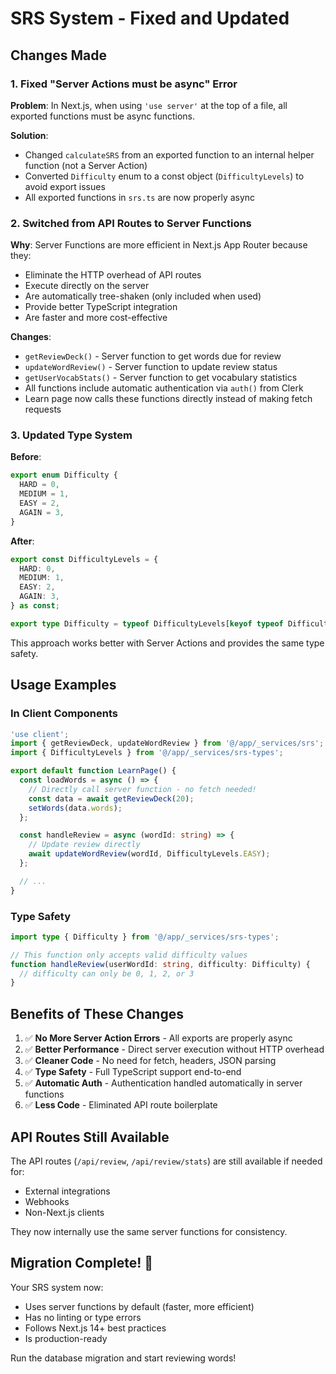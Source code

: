 # SRS System - Fixed and Updated

## Changes Made

### 1. Fixed "Server Actions must be async" Error

**Problem**: In Next.js, when using `'use server'` at the top of a file, all exported functions must be async functions.

**Solution**: 
- Changed `calculateSRS` from an exported function to an internal helper function (not a Server Action)
- Converted `Difficulty` enum to a const object (`DifficultyLevels`) to avoid export issues
- All exported functions in `srs.ts` are now properly async

### 2. Switched from API Routes to Server Functions

**Why**: Server Functions are more efficient in Next.js App Router because they:
- Eliminate the HTTP overhead of API routes
- Execute directly on the server
- Are automatically tree-shaken (only included when used)
- Provide better TypeScript integration
- Are faster and more cost-effective

**Changes**:
- `getReviewDeck()` - Server function to get words due for review
- `updateWordReview()` - Server function to update review status
- `getUserVocabStats()` - Server function to get vocabulary statistics
- All functions include automatic authentication via `auth()` from Clerk
- Learn page now calls these functions directly instead of making fetch requests

### 3. Updated Type System

**Before**:
```typescript
export enum Difficulty {
  HARD = 0,
  MEDIUM = 1,
  EASY = 2,
  AGAIN = 3,
}
```

**After**:
```typescript
export const DifficultyLevels = {
  HARD: 0,
  MEDIUM: 1,
  EASY: 2,
  AGAIN: 3,
} as const;

export type Difficulty = typeof DifficultyLevels[keyof typeof DifficultyLevels];
```

This approach works better with Server Actions and provides the same type safety.

## Usage Examples

### In Client Components

```typescript
'use client';
import { getReviewDeck, updateWordReview } from '@/app/_services/srs';
import { DifficultyLevels } from '@/app/_services/srs-types';

export default function LearnPage() {
  const loadWords = async () => {
    // Directly call server function - no fetch needed!
    const data = await getReviewDeck(20);
    setWords(data.words);
  };

  const handleReview = async (wordId: string) => {
    // Update review directly
    await updateWordReview(wordId, DifficultyLevels.EASY);
  };

  // ...
}
```

### Type Safety

```typescript
import type { Difficulty } from '@/app/_services/srs-types';

// This function only accepts valid difficulty values
function handleReview(userWordId: string, difficulty: Difficulty) {
  // difficulty can only be 0, 1, 2, or 3
}
```

## Benefits of These Changes

1. ✅ **No More Server Action Errors** - All exports are properly async
2. ✅ **Better Performance** - Direct server execution without HTTP overhead
3. ✅ **Cleaner Code** - No need for fetch, headers, JSON parsing
4. ✅ **Type Safety** - Full TypeScript support end-to-end
5. ✅ **Automatic Auth** - Authentication handled automatically in server functions
6. ✅ **Less Code** - Eliminated API route boilerplate

## API Routes Still Available

The API routes (`/api/review`, `/api/review/stats`) are still available if needed for:
- External integrations
- Webhooks
- Non-Next.js clients

They now internally use the same server functions for consistency.

## Migration Complete! 🎉

Your SRS system now:
- Uses server functions by default (faster, more efficient)
- Has no linting or type errors
- Follows Next.js 14+ best practices
- Is production-ready

Run the database migration and start reviewing words!

